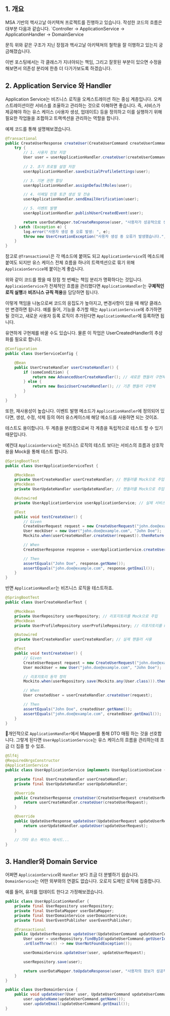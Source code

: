 ## 1. 개요 
MSA 기반의 헥사고날 아키텍쳐 프로젝트를 진행하고 있습니다. 작성한 코드의 흐름은 대부분 다음과 같습니다. 
`Controller -> ApplicationService -> ApplicationHandler -> DomainService  

문득 위와 같은 구조가 지닌 장점과 헥사고날 아키텍쳐의 철학을 잘 이행하고 있는지 궁금해졌습니다. 

이번 포스팅에서는 각 클래스가 지녀야되는 책임, 그리고 잘못된 부분이 있으면 수정을 해보면서 의존성 분리에 한층 더 다가가보도록 하겠습니다. 

## 2. Application Service 와 Handler 
Application Service는 비즈니스 로직을 오케스트레이션 하는 중심 계층입니다. 
	오케스트레이션이란 서비스를 조율하고 관리하는 것으로 이해하면 좋습니다. 
즉, 서비스가 제공해야 하는 유스 케이스 (사용자 생성, 업데이트) 등을 정의하고 이를 실행하기 위해 필요한 작업들을 조합하고 트랙섹션을 관리하는 역할을 합니다. 

예제 코드를 통해 설명해보겠습니다. 
```java
@Transactional
public CreateUserResponse createUser(CreateUserCommand createUserCommand) {
    try {
        // 1. 사용자 정보 저장
        User user = userApplicationHandler.createUser(createUserCommand);
        
        // 2. 초기 프로필 설정 저장
        userApplicationHandler.saveInitialProfileSettings(user);

        // 3. 기본 권한 할당
        userApplicationHandler.assignDefaultRoles(user);

        // 4. 이메일 인증 토큰 생성 및 전송
        userApplicationHandler.sendEmailVerification(user);

        // 5. 이벤트 발행
        userApplicationHandler.publishUserCreatedEvent(user);

        return userDataMapper.toCreateResponse(user, "사용자가 성공적으로 생성되었습니다.");
    } catch (Exception e) {
        log.error("사용자 생성 중 오류 발생: ", e);
        throw new UserCreationException("사용자 생성 중 오류가 발생했습니다.", e);
    }
}
```

참고로 `@Transactional`은 각 메소드에 붙여도 되고 `ApplicationService`의 메소드에 붙여도 되지만 유스 케이스 전체 흐름을 하나의 트랙섹션으로 묶기 위해 `ApplicaionService`에 붙이는게 좋습니다. 

위와 같이 코드를 짰을 때 장점 첫 번째는 책임 분리가 명확하다는 것입니다. 
`ApplicaionService`가 전체적인 흐름을 관리했다면 `ApplicationHandler`는 **구체적인 로직 실행**과 **비즈니스 규칙 적용**을 담당하면 됩니다.

이렇게 책임을 나눔으로써 코드의 응집도가 높아지고, 변경사항이 있을 때 해당 클래스만 변경하면 됩니다. 예를 들어, 기능을 추가할 때는 `ApplicationService`에 추가하면 될 것이고, 새로운 사용자 등록 로직이 추가된다면 `ApplicationHandler`에 등록하면 됩니다. 

유연하게 구현체를 바꿀 수도 있습니다. 물론 이 작업은 UserCreatedHandler의 추상화를 필요로 합니다. 
```java
@Configuration
public class UserServiceConfig {

    @Bean
    public UserCreateHandler userCreateHandler() {
        if (someCondition) {
            return new AdvancedUserCreateHandler(); // 새로운 핸들러 구현체
        } else {
            return new BasicUserCreateHandler(); // 기존 핸들러 구현체
        }
    }
}

```

또한, 재사용성이 높습니다. 이벤트 발행 메소드가 `ApplicationHandler`에 정의되어 있다면, 생성, 수정, 삭제 등의 여러 유스케이스에 해당 메소드를 사용하면 되는 것이죠. 

테스트도 용이합니다. 두 계층을 분리함으로써 각 계층을 독립적으로 테스트 할 수 있기 때문입니다. 

예컨대 `ApplicaionService`는  비즈니스 로직의 테스트 보다는 서비스의 흐름과 상호작용을 Mock을 통해 테스트 합니다.
```java
@SpringBootTest
public class UserApplicationServiceTest {

    @MockBean
    private UserCreateHandler userCreateHandler; // 핸들러를 Mock으로 주입
    @MockBean
    private UserUpdateHandler userUpdateHandler; // 핸들러를 Mock으로 주입

    @Autowired
    private UserApplicationService userApplicationService; // 실제 서비스 사용

    @Test
    public void testCreateUser() {
        // Given
        CreateUserRequest request = new CreateUserRequest("john.doe@example.com", "John Doe");
        User mockUser = new User("john.doe@example.com", "John Doe");
        Mockito.when(userCreateHandler.createUser(request)).thenReturn(mockUser);

        // When
        CreateUserResponse response = userApplicationService.createUser(request);

        // Then
        assertEquals("John Doe", response.getName());
        assertEquals("john.doe@example.com", response.getEmail());
    }
}
```

반면 `ApplicationHandler`는 비즈니스 로직을 테스트하죠.
```java
@SpringBootTest
public class UserCreateHandlerTest {

    @MockBean
    private UserRepository userRepository; // 리포지토리를 Mock으로 주입
    @MockBean
    private UserProfileRepository userProfileRepository; // 리포지토리를 Mock으로 주입

    @Autowired
    private UserCreateHandler userCreateHandler; // 실제 핸들러 사용

    @Test
    public void testCreateUser() {
        // Given
        CreateUserRequest request = new CreateUserRequest("john.doe@example.com", "John Doe");
        User mockUser = new User("john.doe@example.com", "John Doe");

        // 리포지토리 동작 정의
        Mockito.when(userRepository.save(Mockito.any(User.class))).thenReturn(mockUser);

        // When
        User createdUser = userCreateHandler.createUser(request);

        // Then
        assertEquals("John Doe", createdUser.getName());
        assertEquals("john.doe@example.com", createdUser.getEmail());
    }
}
```

개인적으로 `ApplicationHandler`에서 Mapper를 통해 DTO 매핑 하는 것을 선호합니다.
그렇게 된다면 `UserApplicationService`는 유스 케이스의 흐름을 관리하는데 조금 더 집중 할 수 있죠.
```java
@Slf4j
@RequiredArgsConstructor
@ApplicationService
public class UserApplicationService implements UserApplicationUseCase {

    private final UserCreateHandler userCreateHandler;
    private final UserUpdateHandler userUpdateHandler;

    @Override
    public CreateUserResponse createUser(CreateUserRequest createUserRequest) {
        return userCreateHandler.createUser(createUserRequest);
    }

    @Override
    public UpdateUserResponse updateUser(UpdateUserRequest updateUserRequest) {
        return userUpdateHandler.updateUser(updateUserRequest);
    }

    // 기타 유스 케이스 메서드...
}
```

## 3. Handler와 Domain Service 
어쩌면 `ApplicaionService`와 `Handler` 보다 조금 더 분별하기 쉽습니다.
`DomainService`는 어떤 외부와의 연결도 없습니다. 오로지 도메인 로직에 집중합니다. 

예를 들어, 유저를 업데이트 한다고 가정해보겠습니다. 
```java
public class UserApplicationHandler {
	private final UserRepository userRepository;
	private final UserDataMapper userDataMapper;
	private final UserDomainService userDomainService; 
	private final UserEventPublisher userEventPublisher;

	@Transactional
	public UpdateUserResponse updateUser(UpdateUserCommand updateUserCommand) {
		User user = userRepository.findById(updateUserCommand.getUserId())
		.orElseThrow(() -> new UserNotFoundException());

		userDomainService.updateUser(user, updateUserRequest);

		userRepository.save(user);

		return userDataMapper.toUpdateResponse(user, "사용자의 정보가 성공적으로 업데이트 되었습니다.");
	}
}

public class UserDomainService {
	public void updateUser(User user, UpdateUserCommand updateUserCommand) { 
		user.updateName(updateUserCommand.getName());
		user.updateEmail(updateUserCommand.getEmail()); 
}
```